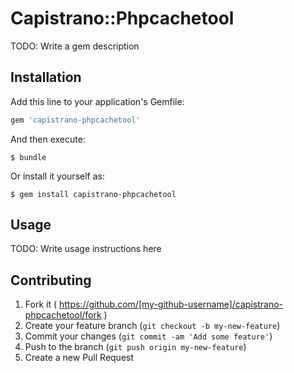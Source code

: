 # Capistrano::Phpcachetool

TODO: Write a gem description

## Installation

Add this line to your application's Gemfile:

```ruby
gem 'capistrano-phpcachetool'
```

And then execute:

    $ bundle

Or install it yourself as:

    $ gem install capistrano-phpcachetool

## Usage

TODO: Write usage instructions here

## Contributing

1. Fork it ( https://github.com/[my-github-username]/capistrano-phpcachetool/fork )
2. Create your feature branch (`git checkout -b my-new-feature`)
3. Commit your changes (`git commit -am 'Add some feature'`)
4. Push to the branch (`git push origin my-new-feature`)
5. Create a new Pull Request
